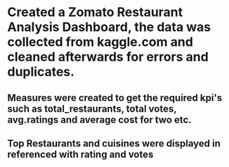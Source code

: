 # Created a Zomato Restaurant Analysis  Dashboard, the data was collected from kaggle.com and cleaned afterwards for errors and duplicates.
## Measures were created to get the required kpi's such as total_restaurants, total votes, avg.ratings and average cost for two etc.
## Top Restaurants and cuisines were displayed in referenced with rating and votes
